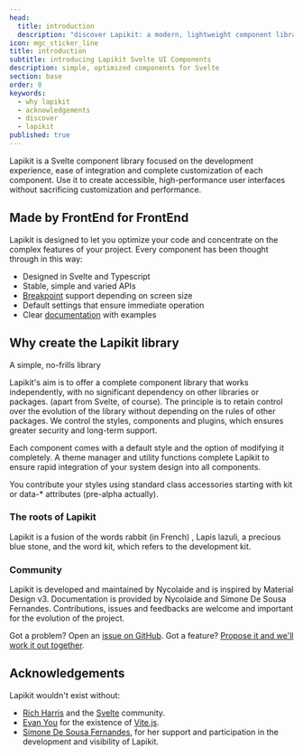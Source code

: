 ```yaml
---
head:
  title: introduction
  description: "discover Lapikit: a modern, lightweight component library for Svelte. Designed for high productivity and customization"
icon: mgc_sticker_line
title: introduction
subtitle: introducing Lapikit Svelte UI Components
description: simple, optimized components for Svelte
section: base
order: 0
keywords:
  - why lapikit
  - acknowledgements
  - discover
  - lapikit
published: true
---
```


Lapikit is a Svelte component library focused on the development experience, ease of integration and complete customization of each component. Use it to create accessible, high-performance user interfaces without sacrificing customization and performance.

## Made by FrontEnd for FrontEnd

Lapikit is designed to let you optimize your code and concentrate on the complex features of your project.
Every component has been thought through in this way:

- Designed in Svelte and Typescript
- Stable, simple and varied APIs
- [Breakpoint](/docs/breakpoints) support depending on screen size
- Default settings that ensure immediate operation
- Clear [documentation](/docs/getting-started) with examples

## Why create the Lapikit library

A simple, no-frills library

Lapikit's aim is to offer a complete component library that works independently, with no significant dependency on other libraries or packages. (apart from Svelte, of course). The principle is to retain control over the evolution of the library without depending on the rules of other packages. We control the styles, components and plugins, which ensures greater security and long-term support.

Each component comes with a default style and the option of modifying it completely. A theme manager and utility functions complete Lapikit to ensure rapid integration of your system design into all components.

You contribute your styles using standard class accessories starting with kit or data-\* attributes (pre-alpha actually).

### The roots of Lapikit

Lapikit is a fusion of the words rabbit (in French) , Lapis lazuli, a precious blue stone, and the word kit, which refers to the development kit.

### Community

Lapikit is developed and maintained by Nycolaide and is inspired by Material Design v3. Documentation is provided by Nycolaide and Simone De Sousa Fernandes. Contributions, issues and feedbacks are welcome and important for the evolution of the project.

Got a problem? Open an [issue on GitHub](https://github.com/Nycolaide/lapikit/issues). Got a feature? [Propose it and we'll work it out together](https://github.com/Nycolaide/lapikit/discussions).

## Acknowledgements

Lapikit wouldn't exist without:

- [Rich Harris](https://github.com/rich-harris) and the [Svelte](https://svelte.dev/) community.
- [Evan You](https://github.com/yyx990803) for the existence of [Vite.js](https://vite.dev/).
- [Simone De Sousa Fernandes](https://www.linkedin.com/in/simone-de-sousa-fernandes/), for her support and participation in the development and visibility of Lapikit.

